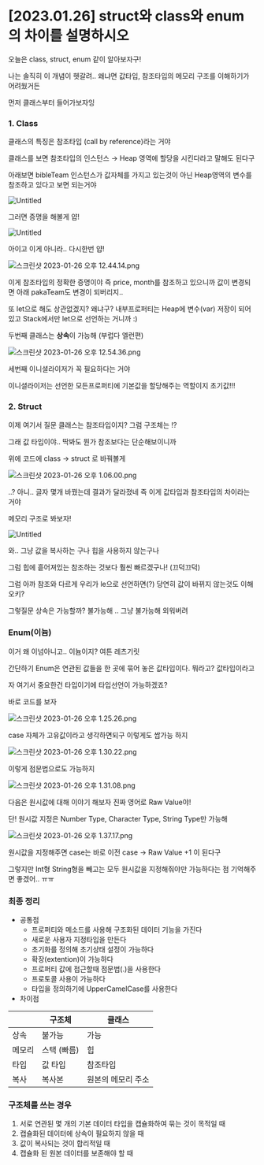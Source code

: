 # [2023.01.26] struct와 class와 enum의 차이를 설명하시오

오늘은 class, struct, enum 같이 알아보자구!

나는 솔직히 이 개념이 헷갈려.. 왜냐면 값타입, 참조타입의 메모리 구조를 이해하기가 어려웠거든

먼저 클래스부터 들어가보자잉

### 1. Class

클래스의 특징은 참조타입 (call by reference)라는 거야 

클래스를 보면 참조타입의 인스턴스 → Heap 영역에 할당을 시킨다라고 말해도 된다구

아래보면 bibleTeam 인스턴스가 값자체를 가지고 있는것이 아닌 Heap영역의 변수를 참조하고 있다고 보면 되는거야

![Untitled](%5B2023%2001%2026%5D%20struct%E1%84%8B%E1%85%AA%20class%E1%84%8B%E1%85%AA%20enum%E1%84%8B%E1%85%B4%20%E1%84%8E%E1%85%A1%E1%84%8B%E1%85%B5%E1%84%85%E1%85%B3%E1%86%AF%20%E1%84%89%E1%85%A5%E1%86%AF%E1%84%86%E1%85%A7%20fd861c586cac4bbfb6b6288ceac7691f/Untitled.png)

그러면 증명을 해볼게 얍!

![Untitled](%5B2023%2001%2026%5D%20struct%E1%84%8B%E1%85%AA%20class%E1%84%8B%E1%85%AA%20enum%E1%84%8B%E1%85%B4%20%E1%84%8E%E1%85%A1%E1%84%8B%E1%85%B5%E1%84%85%E1%85%B3%E1%86%AF%20%E1%84%89%E1%85%A5%E1%86%AF%E1%84%86%E1%85%A7%20fd861c586cac4bbfb6b6288ceac7691f/Untitled%201.png)

아이고 이게 아니라.. 다시한번 얍!

![스크린샷 2023-01-26 오후 12.44.14.png](%5B2023%2001%2026%5D%20struct%E1%84%8B%E1%85%AA%20class%E1%84%8B%E1%85%AA%20enum%E1%84%8B%E1%85%B4%20%E1%84%8E%E1%85%A1%E1%84%8B%E1%85%B5%E1%84%85%E1%85%B3%E1%86%AF%20%E1%84%89%E1%85%A5%E1%86%AF%E1%84%86%E1%85%A7%20fd861c586cac4bbfb6b6288ceac7691f/%25E1%2584%2589%25E1%2585%25B3%25E1%2584%258F%25E1%2585%25B3%25E1%2584%2585%25E1%2585%25B5%25E1%2586%25AB%25E1%2584%2589%25E1%2585%25A3%25E1%2586%25BA_2023-01-26_%25E1%2584%258B%25E1%2585%25A9%25E1%2584%2592%25E1%2585%25AE_12.44.14.png)

이게 참조타입의 정확한 증명이야 즉 price, month를 참조하고 있으니까 값이 변경되면 아래 pakaTeam도 변경이 되버리지.. 

또 let으로 해도 상관없겠지? 왜냐구? 내부프로퍼티는 Heap에 변수(var) 저장이 되어있고 Stack에서만 let으로 선언하는 거니까 :) 

두번째 클래스는 **상속**이 가능해 (부럽다 엘런편)

![스크린샷 2023-01-26 오후 12.54.36.png](%5B2023%2001%2026%5D%20struct%E1%84%8B%E1%85%AA%20class%E1%84%8B%E1%85%AA%20enum%E1%84%8B%E1%85%B4%20%E1%84%8E%E1%85%A1%E1%84%8B%E1%85%B5%E1%84%85%E1%85%B3%E1%86%AF%20%E1%84%89%E1%85%A5%E1%86%AF%E1%84%86%E1%85%A7%20fd861c586cac4bbfb6b6288ceac7691f/%25E1%2584%2589%25E1%2585%25B3%25E1%2584%258F%25E1%2585%25B3%25E1%2584%2585%25E1%2585%25B5%25E1%2586%25AB%25E1%2584%2589%25E1%2585%25A3%25E1%2586%25BA_2023-01-26_%25E1%2584%258B%25E1%2585%25A9%25E1%2584%2592%25E1%2585%25AE_12.54.36.png)

세번째 이니셜라이저가 꼭 필요하다는 거야 

이니셜라이저는 선언한 모든프로퍼티에 기본값을 할당해주는 역할이지 초기값!!!

### 2. Struct

이제 여기서 질문 클래스는 참조타입이지? 그럼 구조체는 !? 

그래 값 타입이야.. 딱봐도 뭔가 참조보다는 단순해보이니까

 

위에 코드에 class → struct 로 바꿔볼게 

![스크린샷 2023-01-26 오후 1.06.00.png](%5B2023%2001%2026%5D%20struct%E1%84%8B%E1%85%AA%20class%E1%84%8B%E1%85%AA%20enum%E1%84%8B%E1%85%B4%20%E1%84%8E%E1%85%A1%E1%84%8B%E1%85%B5%E1%84%85%E1%85%B3%E1%86%AF%20%E1%84%89%E1%85%A5%E1%86%AF%E1%84%86%E1%85%A7%20fd861c586cac4bbfb6b6288ceac7691f/%25E1%2584%2589%25E1%2585%25B3%25E1%2584%258F%25E1%2585%25B3%25E1%2584%2585%25E1%2585%25B5%25E1%2586%25AB%25E1%2584%2589%25E1%2585%25A3%25E1%2586%25BA_2023-01-26_%25E1%2584%258B%25E1%2585%25A9%25E1%2584%2592%25E1%2585%25AE_1.06.00.png)

..? 아니.. 글자 몇개 바꿨는데 결과가 달라졌네 즉 이게 값타입과 참조타입의 차이라는 거야

메모리 구조로 봐보자!

![Untitled](%5B2023%2001%2026%5D%20struct%E1%84%8B%E1%85%AA%20class%E1%84%8B%E1%85%AA%20enum%E1%84%8B%E1%85%B4%20%E1%84%8E%E1%85%A1%E1%84%8B%E1%85%B5%E1%84%85%E1%85%B3%E1%86%AF%20%E1%84%89%E1%85%A5%E1%86%AF%E1%84%86%E1%85%A7%20fd861c586cac4bbfb6b6288ceac7691f/Untitled%202.png)

와.. 그냥 값을 복사하는 구나 힙을 사용하지 않는구나 

그럼 힙에 흩어져있는 참조하는 것보다 훨씬 빠르겠구나! (끄덕끄덕)

그럼 아까 참조와 다르게 우리가 le으로 선언하면(?) 당연히 값이 바뀌지 않는것도 이해 오키?

그렇질문 상속은 가능할까? 불가능해 .. 그냥 불가능해 외워버려

### Enum(이늄)

이거 왜 이넘아니고.. 이늄이지? 여튼 레츠기릿

간단하기 Enum은 연관된 값들을 한 곳에 묶어 놓은 값타입이다. 뭐라고? 값타입이라고

자 여기서 중요한건 타입이기에 타입선언이 가능하겠죠?

바로 코드를 보자

![스크린샷 2023-01-26 오후 1.25.26.png](%5B2023%2001%2026%5D%20struct%E1%84%8B%E1%85%AA%20class%E1%84%8B%E1%85%AA%20enum%E1%84%8B%E1%85%B4%20%E1%84%8E%E1%85%A1%E1%84%8B%E1%85%B5%E1%84%85%E1%85%B3%E1%86%AF%20%E1%84%89%E1%85%A5%E1%86%AF%E1%84%86%E1%85%A7%20fd861c586cac4bbfb6b6288ceac7691f/%25E1%2584%2589%25E1%2585%25B3%25E1%2584%258F%25E1%2585%25B3%25E1%2584%2585%25E1%2585%25B5%25E1%2586%25AB%25E1%2584%2589%25E1%2585%25A3%25E1%2586%25BA_2023-01-26_%25E1%2584%258B%25E1%2585%25A9%25E1%2584%2592%25E1%2585%25AE_1.25.26.png)

 

case 자체가 고유값이라고 생각하면되구 이렇게도 쌉가능 하지

![스크린샷 2023-01-26 오후 1.30.22.png](%5B2023%2001%2026%5D%20struct%E1%84%8B%E1%85%AA%20class%E1%84%8B%E1%85%AA%20enum%E1%84%8B%E1%85%B4%20%E1%84%8E%E1%85%A1%E1%84%8B%E1%85%B5%E1%84%85%E1%85%B3%E1%86%AF%20%E1%84%89%E1%85%A5%E1%86%AF%E1%84%86%E1%85%A7%20fd861c586cac4bbfb6b6288ceac7691f/%25E1%2584%2589%25E1%2585%25B3%25E1%2584%258F%25E1%2585%25B3%25E1%2584%2585%25E1%2585%25B5%25E1%2586%25AB%25E1%2584%2589%25E1%2585%25A3%25E1%2586%25BA_2023-01-26_%25E1%2584%258B%25E1%2585%25A9%25E1%2584%2592%25E1%2585%25AE_1.30.22.png)

이렇게 점문법으로도 가능하지

![스크린샷 2023-01-26 오후 1.31.08.png](%5B2023%2001%2026%5D%20struct%E1%84%8B%E1%85%AA%20class%E1%84%8B%E1%85%AA%20enum%E1%84%8B%E1%85%B4%20%E1%84%8E%E1%85%A1%E1%84%8B%E1%85%B5%E1%84%85%E1%85%B3%E1%86%AF%20%E1%84%89%E1%85%A5%E1%86%AF%E1%84%86%E1%85%A7%20fd861c586cac4bbfb6b6288ceac7691f/%25E1%2584%2589%25E1%2585%25B3%25E1%2584%258F%25E1%2585%25B3%25E1%2584%2585%25E1%2585%25B5%25E1%2586%25AB%25E1%2584%2589%25E1%2585%25A3%25E1%2586%25BA_2023-01-26_%25E1%2584%258B%25E1%2585%25A9%25E1%2584%2592%25E1%2585%25AE_1.31.08.png)

다음은 원시값에 대해 이야기 해보자 진짜 영어로 Raw Value야!

단! 원시값 지정은 Number Type, Character Type, String Type만 가능해 

![스크린샷 2023-01-26 오후 1.37.17.png](%5B2023%2001%2026%5D%20struct%E1%84%8B%E1%85%AA%20class%E1%84%8B%E1%85%AA%20enum%E1%84%8B%E1%85%B4%20%E1%84%8E%E1%85%A1%E1%84%8B%E1%85%B5%E1%84%85%E1%85%B3%E1%86%AF%20%E1%84%89%E1%85%A5%E1%86%AF%E1%84%86%E1%85%A7%20fd861c586cac4bbfb6b6288ceac7691f/%25E1%2584%2589%25E1%2585%25B3%25E1%2584%258F%25E1%2585%25B3%25E1%2584%2585%25E1%2585%25B5%25E1%2586%25AB%25E1%2584%2589%25E1%2585%25A3%25E1%2586%25BA_2023-01-26_%25E1%2584%258B%25E1%2585%25A9%25E1%2584%2592%25E1%2585%25AE_1.37.17.png)

원시값을 지정해주면 case는 바로 이전 case → Raw Value +1 이 된다구 

그렇지만 Int형 String형을 빼고는 모두 원시값을 지정해줘야만 가능하다는 점 기억해주면 좋겠어.. ㅠㅠ

### 최종 정리

- 공통점
    - 프로퍼티와 메소드를 사용해 구조화된 데이터 기능을 가진다
    - 새로운 사용자 지정타입을 만든다
    - 초기화를 정의해 초기상태 설정이 가능하다
    - 확장(extention)이 가능하다
    - 프로퍼티 값에 접근할때 점문법(.)을 사용한다
    - 프로토콜 사용이 가능하다
    - 타입을 정의하기에 UpperCamelCase를 사용한다
- 차이점

|  | 구조체 | 클래스 |
| --- | --- | --- |
| 상속 | 불가능 | 가능 |
| 메모리 | 스택 (빠름) | 힙  |
| 타입 | 값 타입 | 참조타입 |
| 복사 | 복사본  | 원본의 메모리 주소 |

### 구조체를 쓰는 경우

1. 서로 연관된 몇 개의 기본 데이터 타입을 캡슐화하여 묶는 것이 목적일 때
2. 캡슐화된 데이터에 상속이 필요하지 않을 때
3. 값이 복사되는 것이 합리적일 때
4. 캡슐화 된 원본 데이터를 보존해야 할 때